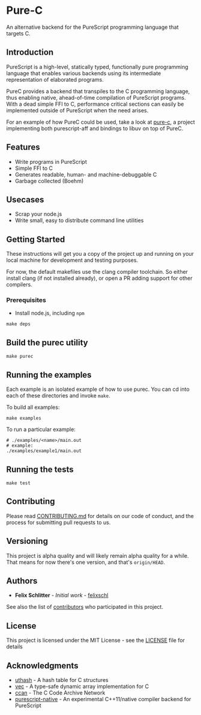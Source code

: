 # Pure-C

An alternative backend for the PureScript programming language that targets C.

## Introduction

PureScript is a high-level, statically typed, functionally pure programming
language that enables various backends using its intermediate representation of
elaborated programs.

PureC provides a backend that transpiles to the C programming language, thus
enabling native, ahead-of-time compilation of PureScript programs. With a dead
simple FFI to C, performance critical sections can easily be implemented outside
of PureScript when the need arises.

For an example of how PureC could be used, take a look at
[pure-c](https://github.com/pure-c/purec-uv), a project implementing both
purescript-aff and bindings to libuv on top of PureC.

## Features

* Write programs in PureScript
* Simple FFI to C
* Generates readable, human- and machine-debuggable C
* Garbage collected (Boehm)

## Usecases

* Scrap your node.js
* Write small, easy to distribute command line utilities

## Getting Started

These instructions will get you a copy of the project up and running on your
local machine for development and testing purposes.

For now, the default makefiles use the clang compiler toolchain. So either
install clang (if not installed already), or open a PR adding support for other
compilers.

### Prerequisites

* Install node.js, including `npm`

```
make deps
```

## Build the purec utility

```
make purec
```

## Running the examples

Each example is an isolated example of how to use purec.
You can cd into each of these directories and invoke `make`.

To build all examples:

```
make examples
```

To run a particular example:

```
# ./examples/<name>/main.out
# example:
./examples/example1/main.out
```

## Running the tests

```
make test
```

## Contributing

Please read [CONTRIBUTING.md](#) for details on our code of
conduct, and the process for submitting pull requests to us.

## Versioning

This project is alpha quality and will likely remain alpha quality for a while.
That means for now there's one version, and that's `origin/HEAD`.

## Authors

* **Felix Schlitter** - *Initial work* - [felixschl](https://github.com/felixschl)

See also the list of [contributors](https://github.com/pure-c/pure-c/contributors) who participated in this project.

## License

This project is licensed under the MIT License - see the [LICENSE](LICENSE) file for details

## Acknowledgments

* [uthash](https://github.com/troydhanson/uthash) - A hash table for C structures
* [vec](https://github.com/rxi/vec) - A type-safe dynamic array implementation for C
* [ccan](https://github.com/rustyrussell/ccan) - The C Code Archive Network
* [purescript-native](https://github.com/andyarvanitis/purescript-native) - An experimental C++11/native compiler backend for PureScript
